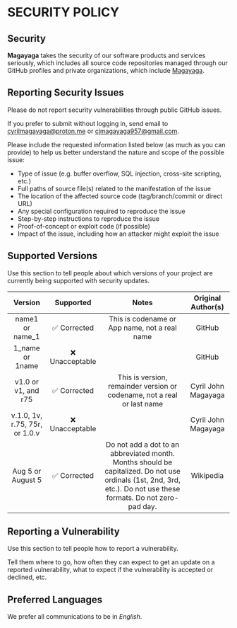 # SECURITY POLICY
## Security

**Magayaga** takes the security of our software products and services seriously, which includes all source code repositories managed through our GitHub profiles and private organizations, which include [Magayaga](https://github.com/magayaga).

## Reporting Security Issues

Please do not report security vulnerabilities through public GitHub issues.

If you prefer to submit without logging in, send email to cyrilmagayaga@proton.me or cjmagayaga957@gmail.com.

Please include the requested information listed below (as much as you can provide) to help us better understand the nature and scope of the possible issue:

* Type of issue (e.g. buffer overflow, SQL injection, cross-site scripting, etc.)
* Full paths of source file(s) related to the manifestation of the issue
* The location of the affected source code (tag/branch/commit or direct URL)
* Any special configuration required to reproduce the issue
* Step-by-step instructions to reproduce the issue
* Proof-of-concept or exploit code (if possible)
* Impact of the issue, including how an attacker might exploit the issue

## Supported Versions

Use this section to tell people about which versions of your project are currently being supported with security updates.

| Version | Supported | Notes | Original Author(s) |
|:-:|:-:|:-:|:-:|
| name1 or name_1 | :white_check_mark: Corrected | This is codename or App name, not a real name | GitHub |
| 1_name or 1name | :x: Unacceptable | | GitHub
| v1.0 or v1, and r75 | :white_check_mark: Corrected | This is version, remainder version or codename, not a real or last name | Cyril John Magayaga |
| v.1.0, 1v, r.75, 75r, or 1.0.v | :x: Unacceptable | | Cyril John Magayaga
| Aug 5 or August 5 | :white_check_mark: Corrected | Do not add a dot to an abbreviated month. Months should be capitalized. Do not use ordinals (1st, 2nd, 3rd, etc.). Do not use these formats. Do not zero-pad day. | Wikipedia 

## Reporting a Vulnerability

Use this section to tell people how to report a vulnerability.

Tell them where to go, how often they can expect to get an update on a reported vulnerability, what to expect if the vulnerability is accepted or declined, etc.

## Preferred Languages

We prefer all communications to be in _English_.